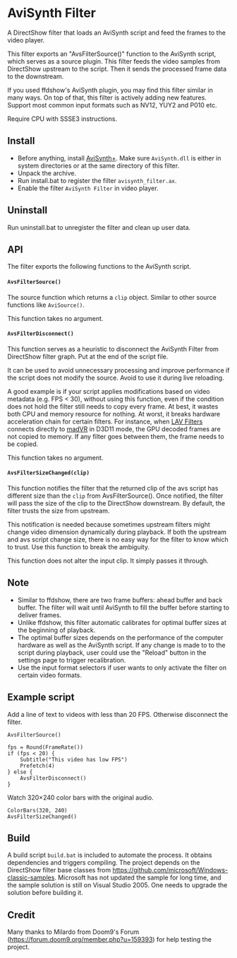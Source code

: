 # AviSynth Filter

A DirectShow filter that loads an AviSynth script and feed the frames to the video player.

This filter exports an "AvsFilterSource()" function to the AviSynth script, which serves as a source plugin. This filter feeds the video samples from DirectShow upstream to the script. Then it sends the processed frame data to the downstream.

If you used ffdshow's AviSynth plugin, you may find this filter similar in many ways. On top of that, this filter is actively adding new features. Support most common input formats such as NV12, YUY2 and P010 etc.

Require CPU with SSSE3 instructions.

## Install

* Before anything, install [AviSynth+](https://github.com/AviSynth/AviSynthPlus/). Make sure `AviSynth.dll` is either in system directories or at the same directory of this filter.
* Unpack the archive.
* Run install.bat to register the filter `avisynth_filter.ax`.
* Enable the filter `AviSynth Filter` in video player.

## Uninstall

Run uninstall.bat to unregister the filter and clean up user data.

## API

The filter exports the following functions to the AviSynth script.

#### `AvsFilterSource()`

The source function which returns a `clip` object. Similar to other source functions like `AviSource()`.

This function takes no argument.

#### `AvsFilterDisconnect()`

This function serves as a heuristic to disconnect the AviSynth Filter from DirectShow filter graph. Put at the end of the script file.

It can be used to avoid unnecessary processing and improve performance if the script does not modify the source. Avoid to use it during live reloading.

A good example is if your script applies modifications based on video metadata (e.g. FPS < 30), without using this function, even if the condition does not hold the filter still needs to copy every frame. At best, it wastes both CPU and memory resource for nothing. At worst, it breaks hardware acceleration chain for certain filters. For instance, when [LAV Filters](https://github.com/Nevcairiel/LAVFilters) connects directly to [madVR](http://www.madvr.com/) in D3D11 mode, the GPU decoded frames are not copied to memory. If any filter goes between them, the frame needs to be copied.

This function takes no argument.

#### `AvsFilterSizeChanged(clip)`

This function notifies the filter that the returned clip of the avs script has different size than the `clip` from AvsFilterSource(). Once notified, the filter will pass the size of the clip to the DirectShow downstream. By default, the filter trusts the size from upstream.

This notification is needed because sometimes upstream filters might change video dimension dynamically during playback. If both the upstream and avs script change size, there is no easy way for the filter to know which to trust. Use this function to break the ambiguity.

This function does not alter the input clip. It simply passes it through.

## Note

* Similar to ffdshow, there are two frame buffers: ahead buffer and back buffer. The filter will wait until AviSynth to fill the buffer before starting to deliver frames.
* Unlike ffdshow, this filter automatic calibrates for optimal buffer sizes at the beginning of playback.
* The optimal buffer sizes depends on the performance of the computer hardware as well as the AviSynth script. If any change is made to to the script during playback, user could use the "Reload" button in the settings page to trigger recalibration.
* Use the input format selectors if user wants to only activate the filter on certain video formats.

## Example script

Add a line of text to videos with less than 20 FPS. Otherwise disconnect the filter.

```
AvsFilterSource()

fps = Round(FrameRate())
if (fps < 20) {
    Subtitle("This video has low FPS")
    Prefetch(4)
} else {
    AvsFilterDisconnect()
}
```

Watch 320×240 color bars with the original audio.

```
ColorBars(320, 240)
AvsFilterSizeChanged()
```

## Build

A build script `build.bat` is included to automate the process. It obtains dependencies and triggers compiling. The project depends on the DirectShow filter base classes from https://github.com/microsoft/Windows-classic-samples. Microsoft has not updated the sample for long time, and the sample solution is still on Visual Studio 2005. One needs to upgrade the solution before building it.

## Credit

Many thanks to Milardo from Doom9's Forum (https://forum.doom9.org/member.php?u=159393) for help testing the project.
